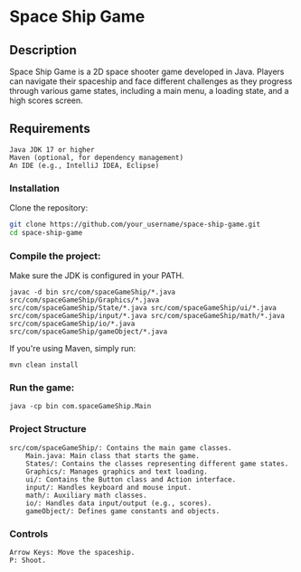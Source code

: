 # Space Ship Game

## Description

Space Ship Game is a 2D space shooter game developed in Java. Players can navigate their spaceship and face different challenges as they progress through various game states, including a main menu, a loading state, and a high scores screen.

## Requirements

    Java JDK 17 or higher
    Maven (optional, for dependency management)
    An IDE (e.g., IntelliJ IDEA, Eclipse)

### Installation
    
  Clone the repository:
```bash    
git clone https://github.com/your_username/space-ship-game.git
cd space-ship-game
```
### Compile the project:

Make sure the JDK is configured in your PATH.
```
javac -d bin src/com/spaceGameShip/*.java src/com/spaceGameShip/Graphics/*.java src/com/spaceGameShip/State/*.java src/com/spaceGameShip/ui/*.java src/com/spaceGameShip/input/*.java src/com/spaceGameShip/math/*.java src/com/spaceGameShip/io/*.java src/com/spaceGameShip/gameObject/*.java
```
If you're using Maven, simply run:
```
mvn clean install
```

### Run the game:
```
java -cp bin com.spaceGameShip.Main
```

### Project Structure

    src/com/spaceGameShip/: Contains the main game classes.
        Main.java: Main class that starts the game.
        States/: Contains the classes representing different game states.
        Graphics/: Manages graphics and text loading.
        ui/: Contains the Button class and Action interface.
        input/: Handles keyboard and mouse input.
        math/: Auxiliary math classes.
        io/: Handles data input/output (e.g., scores).
        gameObject/: Defines game constants and objects.

### Controls

    Arrow Keys: Move the spaceship.
    P: Shoot.
